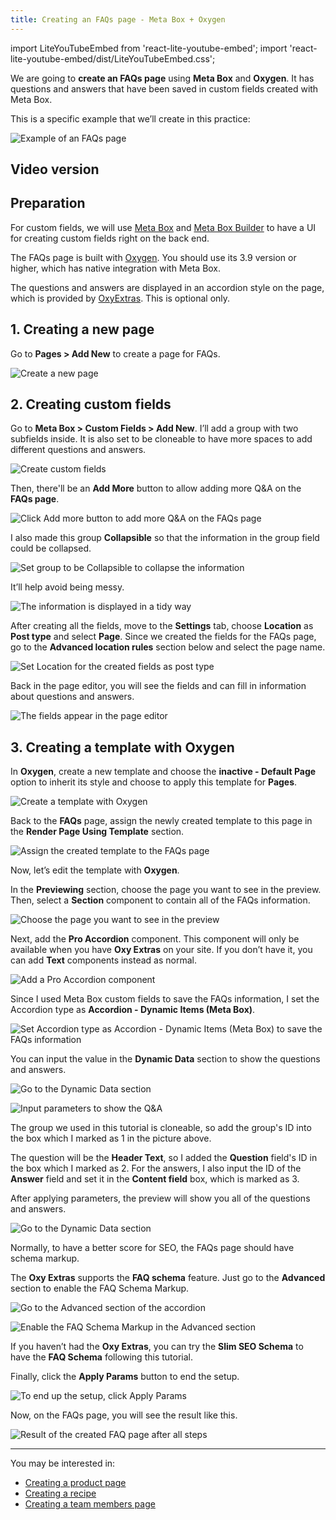 ```yaml
---
title: Creating an FAQs page - Meta Box + Oxygen
---
```


import LiteYouTubeEmbed from 'react-lite-youtube-embed';
import 'react-lite-youtube-embed/dist/LiteYouTubeEmbed.css';

We are going to **create an FAQs page** using **Meta Box** and **Oxygen**. It has questions and answers that have been saved in custom fields created with Meta Box.

This is a specific example that we’ll create in this practice:

![Example of an FAQs page](https://i.imgur.com/DNgiXCm.png)

## Video version

<LiteYouTubeEmbed id='K0F-Mbiz_ls' />

## Preparation

For custom fields, we will use [Meta Box](https://metabox.io/) and [Meta Box Builder](https://metabox.io/plugins/meta-box-builder/) to have a UI for creating custom fields right on the back end.

The FAQs page is built with [Oxygen](https://oxygenbuilder.com/). You should use its 3.9 version or higher, which has native integration with Meta Box.

The questions and answers are displayed in an accordion style on the page, which is provided by [OxyExtras](https://oxyextras.com/). This is optional only.

## 1. Creating a new page

Go to **Pages > Add New** to create a page for FAQs.

![Create a new page](https://i.imgur.com/n1QF4Yl.png)

## 2. Creating custom fields

Go to **Meta Box > Custom Fields > Add New**. I’ll add a group with two subfields inside. It is also set to be cloneable to have more spaces to add different questions and answers.

![Create custom fields](https://i.imgur.com/zwh3H9m.png)

Then, there'll be an **Add More** button to allow adding more Q&A on the **FAQs page**.

![Click Add more button to add more Q&A on the FAQs page](https://i.imgur.com/QJCZxzt.png)

I also made this group **Collapsible** so that the information in the group field could be collapsed.

![Set group to be Collapsible to collapse the information](https://i.imgur.com/85DgUtu.png)

It’ll help avoid being messy.

![The information is displayed in a tidy way](https://i.imgur.com/vl9VY5s.png)

After creating all the fields, move to the **Settings** tab, choose **Location** as **Post type** and select **Page**. Since we created the fields for the FAQs page, go to the **Advanced location rules** section below and select the page name.

![Set Location for the created fields as post type](https://i.imgur.com/KieFPaY.png)

Back in the page editor, you will see the fields and can fill in information about questions and answers.

![The fields appear in the page editor](https://i.imgur.com/hR9kpeL.png)

## 3. Creating a template with Oxygen

In **Oxygen**, create a new template and choose the **inactive - Default Page** option to inherit its style and choose to apply this template for **Pages**.

![Create a template with Oxygen](https://i.imgur.com/pogPyfZ.png)

Back to the **FAQs** page, assign the newly created template to this page in the **Render Page Using Template** section.

![Assign the created template to the FAQs page](https://i.imgur.com/98U2QBB.png)

Now, let’s edit the template with **Oxygen**.

In the **Previewing** section, choose the page you want to see in the preview. Then, select a **Section** component to contain all of the FAQs information.

![Choose the page you want to see in the preview](https://i.imgur.com/5adiUY5.png)

Next, add the **Pro Accordion** component. This component will only be available when you have **Oxy Extras** on your site. If you don’t have it, you can add **Text** components instead as normal.

![Add a Pro Accordion component](https://i.imgur.com/vsIxJLd.png)

Since I used Meta Box custom fields to save the FAQs information, I set the Accordion type as **Accordion - Dynamic Items (Meta Box)**.

![Set Accordion type as Accordion - Dynamic Items (Meta Box) to save the FAQs information ](https://i.imgur.com/Jo8ZKIT.png)

You can input the value in the **Dynamic Data** section to show the questions and answers.

![Go to the Dynamic Data section](https://i.imgur.com/OHjsovu.png)

![Input parameters to show the Q&A](https://i.imgur.com/LpS5GPo.png)

The group we used in this tutorial is cloneable, so add the group's ID into the box which I marked as 1 in the picture above.

The question will be the **Header Text**, so I added the **Question** field's ID in the box which I marked as 2. For the answers, I also input the ID of the **Answer** field and set it in the **Content field** box, which is marked as 3.

After applying parameters, the preview will show you all of the questions and answers.

![Go to the Dynamic Data section](https://i.imgur.com/w8gIjN8.png)

Normally, to have a better score for SEO, the FAQs page should have schema markup.

The **Oxy Extras** supports the **FAQ schema** feature. Just go to the **Advanced** section to enable the FAQ Schema Markup.

![Go to the Advanced section of the accordion](https://i.imgur.com/w8gIjN8.png)

![Enable the FAQ Schema Markup in the Advanced section](https://i.imgur.com/e6qJH4Q.png)

If you haven’t had the **Oxy Extras**, you can try the **Slim SEO Schema** to have the **FAQ Schema** following this tutorial.

Finally, click the **Apply Params** button to end the setup.

![To end up the setup, click Apply Params](https://i.imgur.com/v3O4GpT.png)

Now, on the FAQs page, you will see the result like this.

![Result of the created FAQ page after all steps](https://i.imgur.com/iL7LKx4.gif)

------

You may be interested in:

* [Creating a product page](https://docs.metabox.io/tutorials/create-product-page-meta-box-oxygen/)
* [Creating a recipe](https://docs.metabox.io/tutorials/create-recipe-meta-box-oxygen/)
* [Creating a team members page](https://docs.metabox.io/tutorials/create-team-members-page-meta-box-oxygen/)

